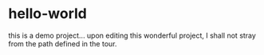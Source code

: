 # hello-world
this is a demo project...
upon editing this wonderful project, I shall not stray from the path defined in the tour.
